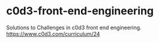 # c0d3-front-end-engineering
Solutions to Challenges in c0d3 front end engineering. https://www.c0d3.com/curriculum/24
